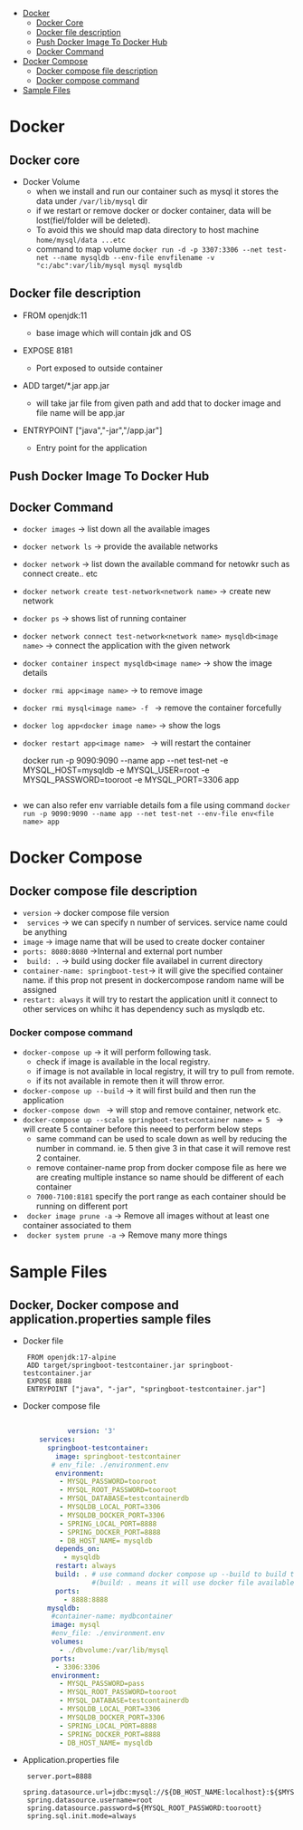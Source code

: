  - [Docker](#Docker)
   - [Docker Core](#docker-core)
   - [Docker file description](#Docker-file-description)
   - [Push Docker Image To Docker Hub](#push-docker-image-to-docker-hub)
   - [Docker Command](#Docker-Command)
- [Docker Compose](#docker-compose)
   - [Docker compose file description](#Docker-compose-file-description)
   - [Docker compose command](#Docker-compose-command)
- [Sample Files](#Sample-Files)

# Docker
## Docker core
   
   - Docker Volume 
     - when we install and run our container such as mysql it stores the data under ``` /var/lib/mysql ``` dir
     - if we restart or remove docker or docker container, data will be lost(fiel/folder will be deleted).
     - To avoid this we should map data directory to host machine ``` home/mysql/data ...etc ```
     - command to map volume ``` docker run -d -p 3307:3306 --net test-net --name mysqldb --env-file envfilename -v "c:/abc":var/lib/mysql mysql mysqldb  ```
   
## Docker file description
   
   - FROM openjdk:11    
     - base image which will contain jdk and OS
   - EXPOSE 8181
     - Port exposed to outside container
     
   - ADD target/*.jar app.jar
     - will take jar file from given path and add that to docker image and file name will be app.jar
  - ENTRYPOINT ["java","-jar","/app.jar"]
    - Entry point for the application   

## Push Docker Image To Docker Hub


## Docker Command
   
   - ``` docker images ``` -> list down all the available images
   - ``` docker network ls ``` -> provide the available networks
   - ``` docker network ```  -> list down the available command for netowkr such as connect create.. etc
   - ``` docker network create test-network<network name> ``` -> create new network
   - ``` docker ps ``` -> shows list of running container
   - ``` docker network connect test-network<network name> mysqldb<image name> ``` -> connect the application with the given network
   - ``` docker container inspect mysqldb<image name> ``` -> show the image details
   - ``` docker rmi app<image name> ``` -> to remove image
   - ``` docker rmi mysql<image name> -f  ``` -> remove the container forcefully
   - ``` docker log app<docker image name> ``` -> show the logs
   - ``` docker restart app<image name>  ``` -> will restart the container
   
     docker run -p 9090:9090 --name app<image name> --net test-net<network name> -e MYSQL_HOST=mysqldb -e MYSQL_USER=root -e MYSQL_PASSWORD=tooroot -e MYSQL_PORT=3306 app<application image name i.e spring boot>
     ```
   - we can also refer env varriable details fom a file using command ``` docker run -p 9090:9090 --name app --net test-net --env-file env<file name> app ```

# Docker Compose
## Docker compose file description

   -  ``` version ``` -> docker compose file version
   -  ```  services ``` -> we can specify n number of services. service name could be anything
   -  ``` image ``` -> image name that will be used to create docker container
   -  ``` ports: 8080:8080 ``` ->Internal and external port number
   -  ```  build: . ``` -> build using docker file availabel in current directory
   - ``` container-name: springboot-test ```-> it will give the specified container name. if this prop not present in dockercompose random name will be assigned
   - ``` restart: always ``` it will try to restart the application unitl it connect to other services on whihc it has dependency such as myslqdb etc.
   
### Docker compose command


   - ``` docker-compose up ``` -> it will perform following task.
     - check if image is available in the local registry.
     - if image is not available in local registry, it will try to pull from remote.
     - if its not available in remote then it will throw error.
   -  ``` docker-compose up --build ``` -> it will first build and then run the application
   -  ``` docker-compose down  ``` -> will stop and remove container, network etc.
   - ``` docker-compose up --scale springboot-test<container name> = 5  ``` -> will create 5 container before this neeed to perform below steps
     - same command can be used to scale down as well by reducing the number in command. ie. 5 then give 3 in that case it will remove rest 2 container.
     - remove container-name prop from docker compose file as here we are creating multiple instance so name should be different of each container
     - ``` 7000-7100:8181 ``` specify the port range as each container should be running on different port
   -  ```  docker image prune -a ``` -> Remove all images without at least one container associated to them
   -  ```  docker system prune -a ``` -> Remove many more things
   

# Sample Files
## Docker, Docker compose and application.properties sample files

   - Docker file
   
     ```
      FROM openjdk:17-alpine
      ADD target/springboot-testcontainer.jar springboot-testcontainer.jar
      EXPOSE 8888
      ENTRYPOINT ["java", "-jar", "springboot-testcontainer.jar"]
     ```
   - Docker compose file
     ```yml
   
                version: '3'
         services: 
           springboot-testcontainer:
             image: springboot-testcontainer
            # env_file: ./environment.env
             environment: 
              - MYSQL_PASSWORD=tooroot
              - MYSQL_ROOT_PASSWORD=tooroot
              - MYSQL_DATABASE=testcontainerdb
              - MYSQLDB_LOCAL_PORT=3306
              - MYSQLDB_DOCKER_PORT=3306
              - SPRING_LOCAL_PORT=8888
              - SPRING_DOCKER_PORT=8888
              - DB_HOST_NAME= mysqldb
             depends_on:
               - mysqldb
             restart: always
             build: . # use command docker compose up --build to build the image
                      #(build: . means it will use docker file available in current dir)
             ports:
               - 8888:8888
           mysqldb:
            #container-name: mydbcontainer
            image: mysql
            #env_file: ./environment.env
            volumes:
              - ./dbvolume:/var/lib/mysql
            ports:
             - 3306:3306
            environment:
              - MYSQL_PASSWORD=pass
              - MYSQL_ROOT_PASSWORD=tooroot
              - MYSQL_DATABASE=testcontainerdb
              - MYSQLDB_LOCAL_PORT=3306
              - MYSQLDB_DOCKER_PORT=3306
              - SPRING_LOCAL_PORT=8888
              - SPRING_DOCKER_PORT=8888
              - DB_HOST_NAME= mysqldb
     ```
   - Application.properties file
    
     ```
      server.port=8888
      spring.datasource.url=jdbc:mysql://${DB_HOST_NAME:localhost}:${$MYSQLDB_DOCKER_PORT:3306}/${MYSQL_DATABASE:test}
      spring.datasource.username=root
      spring.datasource.password=${MYSQL_ROOT_PASSWORD:tooroott}
      spring.sql.init.mode=always

     ```

